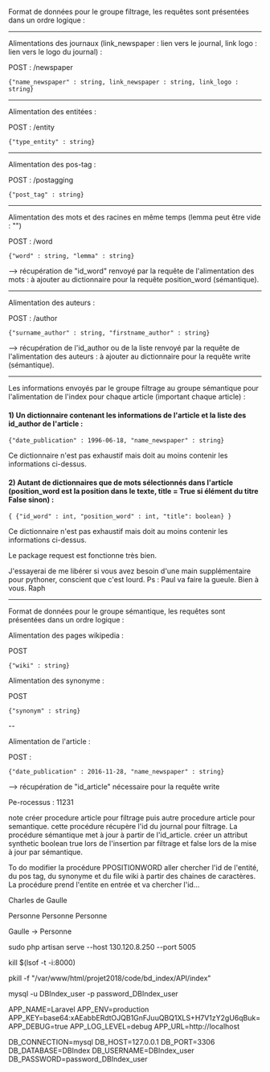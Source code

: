 Format de données pour le groupe filtrage, les requêtes sont présentées dans un ordre logique :

---

Alimentations des journaux (link_newspaper : lien vers le journal, link logo : lien vers le logo du journal) : 

POST : /newspaper

```{"name_newspaper" : string, link_newspaper : string, link_logo : string}```

---

Alimentation des entitées :

POST : /entity

```{"type_entity" : string}```

---

Alimentation des pos-tag :

POST : /postagging

```{"post_tag" : string}```

---

Alimentation des mots et des racines en même temps (lemma peut être vide : "") 

POST : /word

```{"word" : string, "lemma" : string}```

--> récupération de "id_word" renvoyé par la requête de l'alimentation des mots : à ajouter au dictionnaire pour la requête position_word (sémantique).

---

Alimentation des auteurs : 

POST : /author

```{"surname_author" : string, "firstname_author" : string}```

--> récupération de l'id_author ou de la liste renvoyé par la requête de l'alimentation des auteurs : à ajouter au dictionnaire pour la requête write (sémantique).

--- 

Les informations envoyés par le groupe filtrage au groupe sémantique pour l'alimentation de l'index pour chaque article (important chaque article)  : 

#### 1) Un dictionnaire contenant les informations de l'article et la liste des id_author de l'article :

```{"date_publication" : 1996-06-18, "name_newspaper" : string}```

Ce dictionnaire n'est pas exhaustif mais doit au moins contenir les informations ci-dessus.


#### 2) Autant de dictionnaires que de mots sélectionnés dans l'article (position_word est la position dans le texte, title = True si élément du titre False sinon) : 

```{ {"id_word" : int, "position_word" : int, "title": boolean} }```

Ce dictionnaire n'est pas exhaustif mais doit au moins contenir les informations ci-dessus.

Le package request est fonctionne très bien.

J'essayerai de me libérer si vous avez besoin d'une main supplémentaire pour pythoner, conscient que c'est lourd. 
Ps : Paul va faire la gueule.
Bien à vous.
Raph



------

Format de données pour le groupe sémantique, les requêtes sont présentées dans un ordre logique : 

Alimentation des pages wikipedia : 

POST

```{"wiki" : string}```

Alimentation des synonyme :

POST

```{"synonym" : string}```

--

Alimentation de l'article : 

POST : 

```{"date_publication" : 2016-11-28, "name_newspaper" : string}```

--> récupération de "id_article" nécessaire pour la requête write



Pe-rocessus : 11231 


note créer procedure article pour filtrage puis autre procedure article pour semantique. cette procédure récupère l'id du journal pour filtrage.
La procédure sémantique met à jour à partir de l'id_article. créer un attribut synthetic boolean true lors de l'insertion par filtrage et false lors de la mise à jour par sémantique.


To do modifier la procédure PPOSITIONWORD aller chercher l'id de l'entité, du pos tag, du synonyme et du file wiki à partir des chaines de caractères. La procédure prend l'entite en entrée et va chercher l'id...
 
Charles de Gaulle 

Personne Personne Personne 

Gaulle -> Personne

sudo php artisan serve --host 130.120.8.250 --port 5005

 kill $(lsof -t -i:8000)

pkill -f "/var/www/html/projet2018/code/bd_index/API/index"

mysql -u DBIndex_user -p
password_DBIndex_user

APP_NAME=Laravel
APP_ENV=production
APP_KEY=base64:xAEabbERdtOJQB1GnFJuuQBQ1XLS+H7V1zY2gU6qBuk=
APP_DEBUG=true
APP_LOG_LEVEL=debug
APP_URL=http://localhost

DB_CONNECTION=mysql
DB_HOST=127.0.0.1
DB_PORT=3306
DB_DATABASE=DBIndex
DB_USERNAME=DBIndex_user
DB_PASSWORD=password_DBIndex_user

